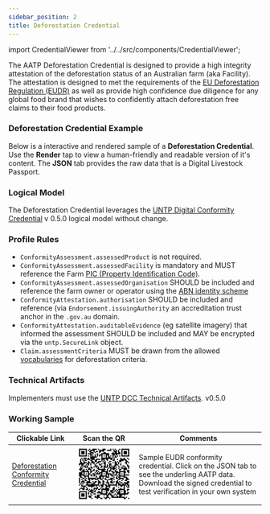 ```yaml
---
sidebar_position: 2
title: Deforestation Credential
---
```


import CredentialViewer from '../../src/components/CredentialViewer';


The AATP Deforestation Credential is designed to provide a high integrity attestation of the deforestation status of an Australian farm (aka Facility). The attestation is designed to met the requirements of the [EU Deforestation Regulation (EUDR)](https://environment.ec.europa.eu/topics/forests/deforestation/regulation-deforestation-free-products_en) as well as provide high confidence due diligence for any global food brand that wishes to confidently attach deforestation free claims to their food products.

### Deforestation Credential Example

Below is a interactive and rendered sample of a **Deforestation Credential**. Use the **Render** tap to view a human-friendly and readable version of it's content. The **JSON** tab provides the raw data that is a Digital Livestock Passport. 

<CredentialViewer  src="/samples/deforestation-sample.json" />

### Logical Model

The Deforestation Credential leverages the [UNTP Digital Conformity Credential](https://uncefact.github.io/spec-untp/docs/specification/ConformityCredential) v 0.5.0 logical model without change.

### Profile Rules

* `ConformityAssessment.assessedProduct` is not required.
* `ConformityAssessment.assessedFacility` is mandatory and MUST reference the Farm [PIC (Property Identification Code)](/docs/specification/Identifiers#property-identification-codes-pic).
* `ConformityAssessment.assessedOrganisation` SHOULD be included and reference the farm owner or operator using the [ABN identity scheme](/docs/specification/Identifiers#australian-business-number-abn)
* `ConformityAttestation.authorisation` SHOULD be included and reference (via `Endorsement.issuingAuthority` an accreditation trust anchor in the `.gov.au` domain.
* `ConformityAttestation.auditableEvidence` (eg satellite imagery) that informed the assessment SHOULD be included and MAY be encrypted via the `untp.SecureLink` object.
* `Claim.assessmentCriteria` MUST be drawn from the allowed [vocabularies](/docs/specification/vocabularies) for deforestation criteria.


### Technical Artifacts

Implementers must use the [UNTP DCC Technical Artifacts](https://test.uncefact.org/vocabulary/untp/dcc/0/about).  v0.5.0

### Working Sample

| Clickable Link                                                                                                                | Scan the QR                                                               | Comments                                                                                                                                                        |
| ----------------------------------------------------------------------------------------------------------------------------- | ------------------------------------------------------------------------- | --------------------------------------------------------------------------------------------------------------------------------------------------------------- |
| [Deforestation Conformity Credential](https://idr.aatp.showthething.com/dpird/pic/QBIX0987/?linkType=dpird:certificationInfo) | ![Deforestation Conformity Credential](aatp-deforestation-credential.png) | Sample EUDR conformity credential. Click on the JSON tab to see the underling AATP data. Download the signed credential to test verification in your own system |
